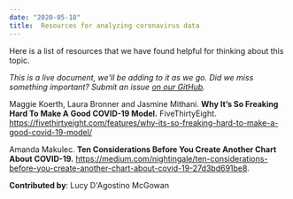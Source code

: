 ```yaml
---
date: "2020-05-18"
title:  Resources for analyzing coronavirus data
---
```


Here is a list of resources that we have found helpful for thinking about this topic. 

_This is a live document, we'll be adding to it as we go. Did we miss something important? Submit an issue [on our GitHub](https://github.com/LucyMcGowan/teaching-in-coronavirus-era/issues)._

Maggie Koerth, Laura Bronner and Jasmine Mithani. **Why It’s So Freaking Hard To Make A Good COVID-19 Model.** FiveThirtyEight. https://fivethirtyeight.com/features/why-its-so-freaking-hard-to-make-a-good-covid-19-model/

Amanda Makulec. **Ten Considerations Before You Create Another Chart About COVID-19.** https://medium.com/nightingale/ten-considerations-before-you-create-another-chart-about-covid-19-27d3bd691be8.

**Contributed by**: Lucy D'Agostino McGowan